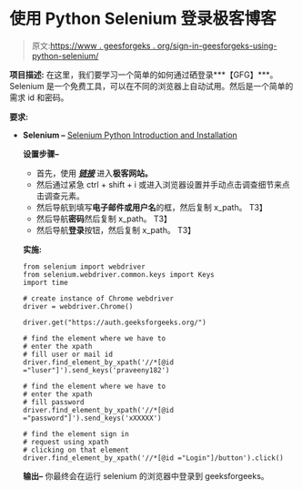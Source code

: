 # 使用 Python Selenium 登录极客博客

> 原文:[https://www . geesforgeks . org/sign-in-geesforgeks-using-python-selenium/](https://www.geeksforgeeks.org/sign-in-geeksforgeeks-using-python-selenium/)

**项目描述:**
在这里，我们要学习一个简单的如何通过硒登录***【GFG】***。Selenium 是一个免费工具，可以在不同的浏览器上自动试用。然后是一个简单的需求 id 和密码。

**要求:**

*   **Selenium –** [Selenium Python Introduction and Installation](https://www.geeksforgeeks.org/selenium-python-introduction-and-installation/)

    **设置步骤–**

    *   首先，使用 [***<u>链接</u>***](https://auth.geeksforgeeks.org/) 进入**极客网站。**
    *   然后通过紧急 ctrl + shift + i 或进入浏览器设置并手动点击调查细节来点击调查元素。
    *   然后导航到填写**电子邮件或用户名**的框，然后复制 x_path。
        T3】
    *   然后导航**密码**然后复制 x_path。
        T3】
    *   然后导航**登录**按钮，然后复制 x_path。
        T3】

    **实施:**

    ```
    from selenium import webdriver
    from selenium.webdriver.common.keys import Keys
    import time

    # create instance of Chrome webdriver
    driver = webdriver.Chrome() 

    driver.get("https://auth.geeksforgeeks.org/")

    # find the element where we have to 
    # enter the xpath
    # fill user or mail id
    driver.find_element_by_xpath('//*[@id ="luser"]').send_keys('praveeny182')

    # find the element where we have to 
    # enter the xpath
    # fill password
    driver.find_element_by_xpath('//*[@id ="password"]').send_keys('xXXXXX')

    # find the element sign in 
    # request using xpath 
    # clicking on that element 
    driver.find_element_by_xpath('//*[@id ="Login"]/button').click()

    ```

    **输出–**
    你最终会在运行 selenium 的浏览器中登录到 geeksforgeeks。